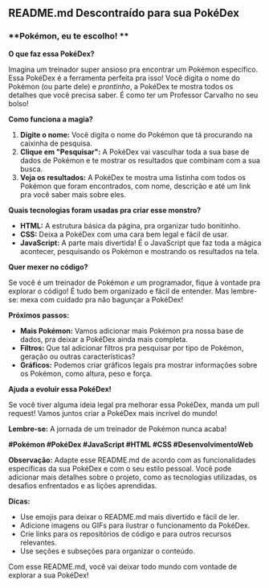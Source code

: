 ## **README.md Descontraído para sua PokéDex**

### **Pokémon, eu te escolho! **

**O que faz essa PokéDex?**

Imagina um treinador super ansioso pra encontrar um Pokémon específico. Essa PokéDex é a ferramenta perfeita pra isso! Você digita o nome do Pokémon (ou parte dele) e *prontinho*, a PokéDex te mostra todos os detalhes que você precisa saber. É como ter um Professor Carvalho no seu bolso!

**Como funciona a magia?**

1. **Digite o nome:** Você digita o nome do Pokémon que tá procurando na caixinha de pesquisa.
2. **Clique em "Pesquisar":** A PokéDex vai vasculhar toda a sua base de dados de Pokémon e te mostrar os resultados que combinam com a sua busca.
3. **Veja os resultados:** A PokéDex te mostra uma listinha com todos os Pokémon que foram encontrados, com nome, descrição e até um link pra você saber mais sobre eles.

**Quais tecnologias foram usadas pra criar esse monstro?**

* **HTML:** A estrutura básica da página, pra organizar tudo bonitinho.
* **CSS:** Deixa a PokéDex com uma cara bem legal e fácil de usar.
* **JavaScript:** A parte mais divertida! É o JavaScript que faz toda a mágica acontecer, pesquisando os Pokémon e mostrando os resultados na tela.

**Quer mexer no código?**

Se você é um treinador de Pokémon *e* um programador, fique à vontade pra explorar o código! É tudo bem organizado e fácil de entender. Mas lembre-se: mexa com cuidado pra não bagunçar a PokéDex!

**Próximos passos:**

* **Mais Pokémon:** Vamos adicionar mais Pokémon pra nossa base de dados, pra deixar a PokéDex ainda mais completa.
* **Filtros:** Que tal adicionar filtros pra pesquisar por tipo de Pokémon, geração ou outras características?
* **Gráficos:** Podemos criar gráficos legais pra mostrar informações sobre os Pokémon, como altura, peso e força.

**Ajuda a evoluir essa PokéDex!**

Se você tiver alguma ideia legal pra melhorar essa PokéDex, manda um pull request! Vamos juntos criar a PokéDex mais incrível do mundo!

**Lembre-se:** A jornada de um treinador de Pokémon nunca acaba!

**#Pokémon #PokéDex #JavaScript #HTML #CSS #DesenvolvimentoWeb**

**Observação:** Adapte esse README.md de acordo com as funcionalidades específicas da sua PokéDex e com o seu estilo pessoal. Você pode adicionar mais detalhes sobre o projeto, como as tecnologias utilizadas, os desafios enfrentados e as lições aprendidas.

**Dicas:**

* Use emojis para deixar o README.md mais divertido e fácil de ler.
* Adicione imagens ou GIFs para ilustrar o funcionamento da PokéDex.
* Crie links para os repositórios de código e para outros recursos relevantes.
* Use seções e subseções para organizar o conteúdo.

Com esse README.md, você vai deixar todo mundo com vontade de explorar a sua PokéDex! 
